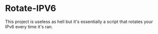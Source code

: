 # Rotate-IPV6
This project is useless as hell but it's essentially a script that rotates your IPv6 every time it's ran.
